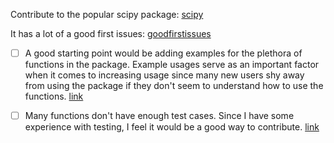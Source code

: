Contribute to the popular scipy package: [scipy](https://docs.scipy.org/doc/scipy/tutorial/general.html)

It has a lot of a good first issues: [goodfirstissues](https://github.com/scipy/scipy/contribute)

- [ ] A good starting point would be adding examples for the plethora of functions in the package. Example usages serve as an important 
factor when it comes to increasing usage since many new users shy away from using the package if they don't seem to understand how to use the functions.
[link](https://github.com/scipy/scipy/issues/7168)

- [ ] Many functions don't have enough test cases. Since I have some experience with testing, I feel it would be a good way to contribute. [link](https://github.com/scipy/scipy/issues/17683)
